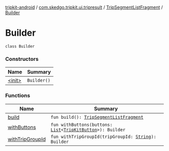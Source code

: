 [tripkit-android](../../../index.md) / [com.skedgo.tripkit.ui.tripresult](../../index.md) / [TripSegmentListFragment](../index.md) / [Builder](./index.md)

# Builder

`class Builder`

### Constructors

| Name | Summary |
|---|---|
| [&lt;init&gt;](-init-.md) | `Builder()` |

### Functions

| Name | Summary |
|---|---|
| [build](build.md) | `fun build(): `[`TripSegmentListFragment`](../index.md) |
| [withButtons](with-buttons.md) | `fun withButtons(buttons: `[`List`](https://kotlinlang.org/api/latest/jvm/stdlib/kotlin.collections/-list/index.html)`<`[`TripKitButton`](../../../com.skedgo.tripkit.ui.model/-trip-kit-button/index.md)`>): Builder` |
| [withTripGroupId](with-trip-group-id.md) | `fun withTripGroupId(tripGroupId: `[`String`](https://kotlinlang.org/api/latest/jvm/stdlib/kotlin/-string/index.html)`): Builder` |
